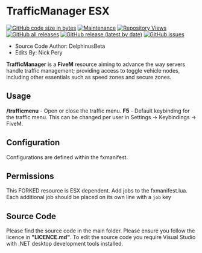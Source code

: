 # TrafficManager ESX
[![GitHub code size in bytes](https://img.shields.io/github/languages/code-size/nick-perry14/TrafficManager)](#)
[![Maintenance](https://img.shields.io/maintenance/yes/2021)](#)
[![Repository Views](https://komarev.com/ghpvc/?username=nick-perry14-TrafficManager&label=Repository+Hits&style=flat&color=brightgreen)](#)
[![GitHub all releases](https://img.shields.io/github/downloads/nick-perry14/TrafficManager/total)](https://github.com/nick-perry14/TrafficManager/releases)
[![GitHub release (latest by date)](https://img.shields.io/github/v/release/nick-perry14/TrafficManager)](https://github.com/nick-perry14/TrafficManager/releases/latest)
[![GitHub issues](https://img.shields.io/github/issues/nick-perry14/TrafficManager)](https://github.com/nick-perry14/TrafficManager/issues)

- Source Code Author: DelphinusBeta
- Edits By: Nick Pery

**TrafficManager** is a **FiveM** resource aiming to advance the way servers handle traffic management; providing access to toggle vehicle nodes, including other essentials such as speed zones and secure zones.

## Usage
**/trafficmenu** - Open or close the traffic menu.
**F5** - Default keybinding for the traffic menu. This can be changed per user in Settings -> Keybindings -> FiveM.

## Configuration
Configurations are defined within the fxmanifest.

## Permissions
This FORKED resource is ESX dependent.  Add jobs to the fxmanifest.lua.  Each additional job should be placed on its own line with a ```job``` key 
  
## Source Code
Please find the source code in the main folder. Please ensure you follow the licence in **"LICENCE.md"**. To edit the source code you require Visual Studio with .NET desktop development tools installed.


